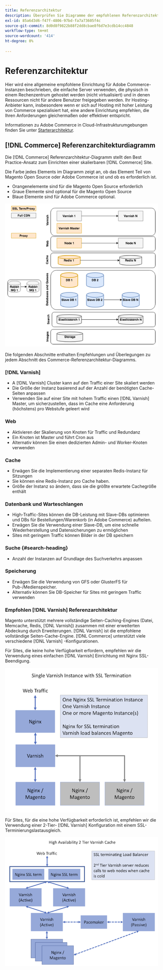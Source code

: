 ```yaml
---
title: Referenzarchitektur
description: Überprüfen Sie Diagramme der empfohlenen Referenzarchitektur für Adobe Commerce-Implementierungen.
exl-id: 85a6d3d6-f47f-4806-97bd-fa7a73605f4c
source-git-commit: 8d0d8f9822b88f2dd8cbae8f6d7e3cdb14cc4848
workflow-type: tm+mt
source-wordcount: '414'
ht-degree: 0%

---
```


# Referenzarchitektur

Hier wird eine allgemeine empfohlene Einrichtung für Adobe Commerce-Instanzen beschrieben, die einfache Server verwenden, die physisch in einem Rechenzentrum gehostet werden (nicht virtualisiert) und in denen Ressourcen nicht für andere Benutzer freigegeben werden. Ihr Hosting-Anbieter kann, insbesondere wenn er sich auf Hosting mit hoher Leistung von Commerce spezialisiert hat, eine andere Einrichtung empfehlen, die Ihren Anforderungen gleichermaßen oder effektiver entspricht.

Informationen zu Adobe Commerce in Cloud-Infrastrukturumgebungen finden Sie unter [Starterarchitektur](https://devdocs.magento.com/cloud/architecture/starter-architecture.html).

## [!DNL Commerce] Referenzarchitekturdiagramm

Die [!DNL Commerce] Referenzarchitektur-Diagramm stellt den Best Practice-Ansatz zum Einrichten einer skalierbaren [!DNL Commerce] Site.

Die Farbe jedes Elements im Diagramm zeigt an, ob das Element Teil von Magento Open Source oder Adobe Commerce ist und ob es erforderlich ist.

* Orangenelemente sind für die Magento Open Source erforderlich
* Graue Elemente sind optional für die Magento Open Source
* Blaue Elemente sind für Adobe Commerce optional.

![Referenzarchitekturdiagramm für Commerce](../assets/performance/images/ref-architecture-2.3.png)

Die folgenden Abschnitte enthalten Empfehlungen und Überlegungen zu jedem Abschnitt des Commerce-Referenzarchitektur-Diagramms.

### [!DNL Varnish]

* A [!DNL Varnish] Cluster kann auf den Traffic einer Site skaliert werden
* Die Größe der Instanz basierend auf der Anzahl der benötigten Cache-Seiten anpassen
* Verwenden Sie auf einer Site mit hohem Traffic einen [!DNL Varnish] Master, um sicherzustellen, dass im Cache eine Anforderung (höchstens) pro Webstufe geleert wird

### Web

* Aktivieren der Skalierung von Knoten für Traffic und Redundanz
* Ein Knoten ist Master und führt Cron aus
* Alternativ können Sie einen dedizierten Admin- und Worker-Knoten verwenden

### Cache

* Erwägen Sie die Implementierung einer separaten Redis-Instanz für Sitzungen
* Sie können eine Redis-Instanz pro Cache haben.
* Größe der Instanz so ändern, dass sie die größte erwartete Cachegröße enthält

### Datenbank und Warteschlangen

* High-Traffic-Sites können die DB-Leistung mit Slave-DBs optimieren und DBs für Bestellungen/Warenkorb (in Adobe Commerce) aufteilen.
* Erwägen Sie die Verwendung einer Slave-DB, um eine schnelle Wiederherstellung und Datensicherungen zu ermöglichen
* Sites mit geringem Traffic können Bilder in der DB speichern

### Suche {#search-heading}

* Anzahl der Instanzen auf Grundlage des Suchverkehrs anpassen

### Speicherung

* Erwägen Sie die Verwendung von GFS oder GlusterFS für Pub-/Medienspeicher.
* Alternativ können Sie DB-Speicher für Sites mit geringem Traffic verwenden

### Empfohlen [!DNL Varnish] Referenzarchitektur

Magento unterstützt mehrere vollständige Seiten-Caching-Engines (Datei, Memcache, Redis, [!DNL Varnish]) zusammen mit einer erweiterten Abdeckung durch Erweiterungen. [!DNL Varnish] ist die empfohlene vollständige Seiten-Cache-Engine.  [!DNL Commerce] unterstützt viele verschiedene [!DNL Varnish] -Konfigurationen.

Für Sites, die keine hohe Verfügbarkeit erfordern, empfehlen wir die Verwendung eines einfachen [!DNL Varnish] Einrichtung mit Nginx SSL-Beendigung.

![Einfach [!DNL Varnish] Konfiguration mit SSL-Beendigung](../assets/performance/images/single-varnish-with-ssl-termination.png)

Für Sites, für die eine hohe Verfügbarkeit erforderlich ist, empfehlen wir die Verwendung einer 2-Tier- [!DNL Varnish] Konfiguration mit einem SSL-Terminierungslastausgleich.

![Zweistufige hohe Verfügbarkeit [!DNL Varnish] Konfiguration mit SSL-Terminierung des Lastenausgleichs](../assets/performance/images/ha-2-tier-varnish-with-ssl-term-load-balancer.png)
